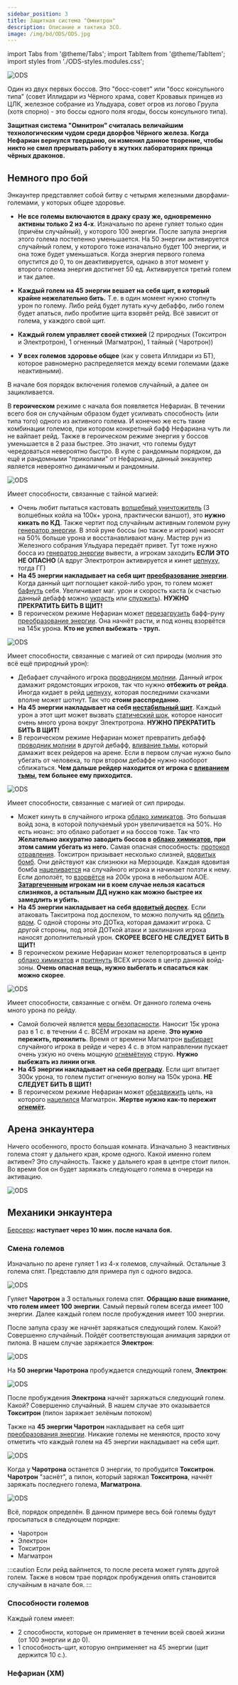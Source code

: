 ```yaml
---
sidebar_position: 3
title: Защитная система "Омнитрон"
description: Описание и тактика ЗСО.
image: /img/bd/ODS/ODS.jpg
---
```


import Tabs from '@theme/Tabs';
import TabItem from '@theme/TabItem';
import styles from './ODS-styles.modules.css';

<div className="text--center">

![ODS](/img/bd/ODS/ODS.jpg)

</div>

Один из двух первых боссов. Это "босс-совет" или "босс консульного типа" (совет Иллидари из Чёрного храма, совет
Кровавых принцев из ЦЛК, железное собрание из Ульдуара, совет огров из логово Груула (хотя спорно) - это боссы одного
поля ягоды,
боссы консульного типа).

<div className="text--center lore_text">

<b>
Защитная система "Омнитрон" считалась величайшим технологическим чудом среди дворфов Чёрного железа. Когда Нефариан
вернулся твердыню, он изменил данное творение, чтобы никто не смел прерывать работу в жутких лабораториях принца чёрных
драконов.
</b>

</div>

## Немного про бой

Энкаунтер представляет собой битву с четырмя железными дворфами-големами, у которых общее здоровье.

- **Не все големы включаются в драку сразу же, одновременно активны только 2 из 4-х**. Изначально по арене гуляет только
  один (причём
  случайный), у которого 100 энергии.
  После запула энергия этого голема постепенно уменьшается. На 50 энергии активируется случайный голем, у которого тоже
  изначально будет 100 энергии, и она тоже
  будет уменьшаться. Когда энергия первого голема опустится до 0, то он деактивируется, однако в этот момент у второго
  голема
  энергия достигнет 50 ед. Активируется третий голем
  и так далее.

- **Каждый голем на 45 энергии вешает на себя щит, в который крайне нежелательно бить.** Т.е. в один момент нужно
  стопнуть урон по голему. Либо рейд будет лутать кучу дебаффо, либо голем будет апаться, либо пробитие щита взорвёт
  рейд. Всё зависит от голема, у каждого свой щит.
- **Каждый голем управляет своей стихией** (2 природных (Токситрон и Электротрон), 1 огненный (Магматрон), 1 тайный (
  Чаротрон))
- **У всех големов здоровье общее** (как у совета Иллидари из БТ), которое равномерно распределяется между всеми
  големами (даже неактивными).

В начале боя порядок включения големов случайный, а далее он зацикливается.

В **героическом** режиме с начала боя появляется Нефариан. В течении всего боя он случайным образом будет усиливать
способность (или типа того) одного из активного голема. И конечно же есть такие комбинации големов, при котором
конкретный бафф Нефариана
чуть ли не вайпает рейд. Также в героическом режиме энергия у боссов уменьшается в 2 раза быстрее. Это значит, что
големы будут чередоваться невероятно быстро. В купе с рандомным порядком, да ещё и рандомными "приколами" от Нефариана,
данный
энкаунтер является невероятно динамичным и рандомным.

<Tabs>
<TabItem value="Arcanotron" label="Чаротрон" attributes={{className: styles.Arcanotron}}>


<div className="imgright">

![ODS](/img/bd/ODS/Arcanotron.jpg)
</div>

Имеет способности, связанные с <span className="dmg-arcane">тайной</span> магией:

- Очень любит пытаться кастовать [волшебный уничтожитель](https://www.wowhead.com/cata/ru/spell=79710) (3 волшебных
  койла на 100к+ урона, практически ваншот), это **нужно кикать по КД**. Также чертит под случайным активным големом
  руну [генератор энергии](https://www.wowhead.com/cata/ru/spell=79624). В этой руне боссы (но также и игроки) наносят
  на 50% больше
  урона и восстанавливают ману. Мастер рун из Железного собрания Ульдуара передаёт привет. Тут тоже нужно босса
  из [генератор энергии](https://www.wowhead.com/cata/ru/spell=79624) вывести, а игрокам заходить <b>ЕСЛИ ЭТО НЕ ОПАСНО
  </b>(А вдруг Электротрон активируется и кинет [цепнуху](https://www.wowhead.com/cata/ru/spell=81055), тогда ГГ)
- <b>На 45 энергии накладывает на себя щит [преобразование энергии](https://www.wowhead.com/cata/ru/spell=79729)</b>.
  Когда данный щит поглощает какой-либо урон, то голем может [бафнуть](https://www.wowhead.com/cata/ru/spell=79735)
  себя. Увеличивает маг. урон и скорость каста (к счастью данный дебафф
  можно [украсть](https://www.wowhead.com/cata/ru/spell=30449)
  или [спуржить](https://www.wowhead.com/cata/ru/spell=370)). **НУЖНО ПРЕКРАТИТЬ БИТЬ В ЩИТ!**
- В <span className="red">героическом режиме</span> Нефариан
  может [перезагрузить](https://www.wowhead.com/cata/ru/spell=91879)
  бафф-руну [преобразование энергии](https://www.wowhead.com/cata/ru/spell=79729). Она начнёт расти, и под конец
  взорвётся на 145к урона. **Кто не успел выбежать - труп.**

</TabItem>
<TabItem value="Electron" label="Электрон" attributes={{className: styles.Electron}}>

<div className="imgright">

![ODS](/img/bd/ODS/Electron.jpg)

</div>

Имеет способности, связанные с магией от сил <span className="dmg-nature">природы</span> (молния это всё
ещё <span className="dmg-nature">природный</span> урон):

- Дебафает случайного игрока [проводником молнии](https://www.wowhead.com/cata/ru/spell=79888). Данный игрок дамажит
  рядомстоящих игроков, так что нужно **отбежить от рейда**. Иногда кидает в
  рейд [цепнуху](https://www.wowhead.com/cata/ru/spell=79879), которая последними скачками вполне может шотнут. Так что
  **стоим расспреданно**.
- <b>На 45 энергии накладывает на себя [нестабильный щит](https://www.wowhead.com/cata/ru/spell=79900)</b>. Каждый урон
  а этот щит может вызвать [статический шок](https://www.wowhead.com/cata/ru/spell=79912), которое наносит очень много
  урона вокруг Электротрона.  **НУЖНО ПРЕКРАТИТЬ БИТЬ В ЩИТ!**
- В <span className="red">героическом режиме</span> Нефариан может превратить
  дебафф [проводник молнии](https://www.wowhead.com/cata/ru/spell=79888) в другой
  дебафф, [вливание тьмы](https://www.wowhead.com/cata/ru/spell=92048), который дамажит всех рейдеров на арене. Если в
  первом случае нужно было убегать от
  человека, то при втором дебаффе нужно наоборот сближаться. <b>Чем дальше рейдер находится от игрока
  с [вливанием тьмы](https://www.wowhead.com/cata/ru/spell=92048), тем больнее ему приходится.</b>

</TabItem>
<TabItem value="Toxitron" label="Токситрон" attributes={{className: styles.Toxitron}}>

<div className="imgright">

![ODS](/img/bd/ODS/Toxitron.jpg)

</div>

Имеет способности, связанные с магией от сил <span className="dmg-nature">природы</span>.

- Может кинуть в случайного игрока [облако химикатов](https://www.wowhead.com/cata/ru/spell=80161). Это большая войд
  зона, в которой получаемый урон увеличивается на 50%. Но есть нюанс: это облако работает и на боссов тоже. Так
  что <b>Желательно аккуратно заводить боссов в [облако химикатов](https://www.wowhead.com/cata/ru/spell=80161), при
  этом
  самим убегать из него.</b> Самая опасная
  способность: [протокол отравления](https://www.wowhead.com/cata/ru/spell=80053). Токситрон призывает несколько
  слизней, [ядовитых бомб](https://www.wowhead.com/cata/ru/npc=42897). Они действуют как слизнюки на Мерзоциде. Каждая
  ядовитая бомба [нацеливается](https://www.wowhead.com/cata/ru/spell=80094) на случайного игрока и начинает
  ползти к нему. Если доползёт, то [взорвётся](https://www.wowhead.com/cata/ru/spell=80092) на 200к урона в небольшом
  АОЕ. <b>[Затаргеченным](https://www.wowhead.com/cata/ru/spell=80094) игрокам ни в коем случае нельзя касаться
  слизняков, а остальным ДД нужно как можно быстрее их замедлить и убить.</b>
- <b>На 45 энергии накладывает на себя [ядовитый доспех](https://www.wowhead.com/cata/ru/spell=79835)</b>. Если
  атаковать Такситрона под доспехом, то можно получить яд [облить ядом](https://www.wowhead.com/cata/ru/spell=80011). С
  одной стороны это ДОТка, которая дамажит игрока. С другой стороны, под этой ДОТкой атаки и заклинания игрока наносят
  дополнительный урон. **СКОРЕЕ ВСЕГО НЕ СЛЕДУЕТ БИТЬ В ЩИТ!**
- В <span className="red">героическом режиме</span> Нефариан может телепортроваться в
  центр [облако химикатов](https://www.wowhead.com/cata/ru/spell=80161)
  и [притянуть](https://www.wowhead.com/cata/ru/spell=91849) ВСЕХ игроков в центр данной войд-зоны. **Очень опасная
  вещь, нужно выбегать и спасаться как можно скорее**.

</TabItem>
<TabItem value="Magmatron" label="Магматрон" attributes={{className: styles.Magmatron}}>

<div className="imgright">

![ODS](/img/bd/ODS/Magmatron.jpg)

</div>

Имеет способности, связанные с <span className="dmg-fire">огнём</span>. От данного голема очень много урона по рейду.

- Самой болючей является [меры безопасности](https://www.wowhead.com/cata/ru/spell=79023). Наносит 15к урона раз в 1 с.
  в
  течении 4 с. ВСЕМ игрокам на арене. **Это нужно пережить, прохилить**. Время от времени
  Магматрон [выбирает](https://www.wowhead.com/cata/ru/spell=79501) случайного игрока в рейде и через 4 с. в этом
  направлении пускает очень узкую но очень мощную [огнемётную](https://www.wowhead.com/cata/ru/spell=79505) струю. <b>
  Нужно выбежать из линии огня</b>.
- <b>На 45 энергии накладывает на себя [преграду](https://www.wowhead.com/cata/ru/spell=79582)</b>. Если щит впитает
  300к урона, то голем пустит огненную волну на 150к урона. **НЕ СЛЕДУЕТ БИТЬ В ЩИТ!**
- В <span className="red">героическом режиме</span> Нефариан
  может [обездвижить](https://www.wowhead.com/cata/ru/spell=92023) цель, на
  которого [нацелился](https://www.wowhead.com/cata/ru/spell=79501) Магматрон. <b>Жертве нужно как-то
  пережит [огнемёт](https://www.wowhead.com/cata/ru/spell=79505).</b>

</TabItem>
</Tabs>

## Арена энкаунтера

Ничего особенного, просто большая комната. Изначально 3 неактивных голема стоят у дальнего края, кроме одного. Какой
именно
голем активен? Это случайность. Также у дальнего края в центре стоит пилон. Во время боя он будет заряжать следующего
голема в очереди
на активацию.

<div className="text--center">

![ODS](/img/bd/ODS/ODS_arena_1.jpg)

</div>

## Механики энкаунтера

[Берсерк](https://www.wowhead.com/cata/ru/spell=61714)**: наступает через 10 мин. после начала боя.**

### Смена големов

Изначально по арене гуляет 1 из 4-х големов, случайный. Остальные 3 голема спят. Представлю для примера пул с одного
видоса.

![ODS](/img/bd/ODS/ODS_smena_1.jpg)

Гуляет **Чаротрон** а 3
остальных голема спят. **Обращаю ваше внимание, что голем имеет 100 энергии**. Самый первый голем всегда имеет 100
энергии. Далее каждый голем после пробуждения имеет 100 энергии.

После запула сразу же начнёт заряжаться следующий голем. Какой? Совершенно случайный. Пойдёт соответствующая анимация
зарядки
от пилона. В нашем случае заряжается **Электрон**:

![ODS](/img/bd/ODS/ODS_smena_2.gif)

На **50 энергии Чаротрона** пробуждается следующий голем, **Электрон**:

![ODS](/img/bd/ODS/ODS_smena_3.gif)

После пробуждения **Электрона** начнёт заряжаться следующий голем. Какой? Совершенно случайный. В нашем случае это
оказывается **Токситрон** (пилон заряжает зелёным потоком)

Также на **45 энергии Чаротрон** накладывает на себя
щит [преобразования энергии](https://www.wowhead.com/cata/ru/spell=79729). Никакие големы не меняются, просто хочу
отметить что каждый голем на 45 энергии накладывает на себя щит.

![ODS](/img/bd/ODS/ODS_smena_4.gif)

Когда у **Чаротрона** останется 0 энергии, то пробудится **Токситрон**. **Чаротрон** "заснёт", а пилон, который заряжал
**Токситрона**, начнёт заряжать последнего голема, **Магматрона**.

![ODS](/img/bd/ODS/ODS_smena_5.gif)

Всё, порядок определён. В данном примере весь бой големы будут просыпаться в следующем порядке:

- Чаротрон
- Электрон
- Токситрон
- Магматрон

:::caution
Если рейд вайпнется, то после ресета может гулять другой голем. Также в новом трае порядок пробуждения опять
становится случайным в начале боя.
:::

### Способности големов

Каждый голем имеет:

- 2 способности, которые он применяет в течении всей своей жизни (от 100 энергии и до 0).
- 1 способность-щит, которую онприменяет на 45 энергии (щит держится 10 с.).

### Нефариан (ХМ)